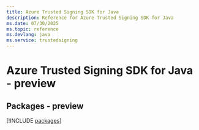 ```yaml
---
title: Azure Trusted Signing SDK for Java
description: Reference for Azure Trusted Signing SDK for Java
ms.date: 07/30/2025
ms.topic: reference
ms.devlang: java
ms.service: trustedsigning
---
```

# Azure Trusted Signing SDK for Java - preview
## Packages - preview
[!INCLUDE [packages](trusted-signing-index.md)]